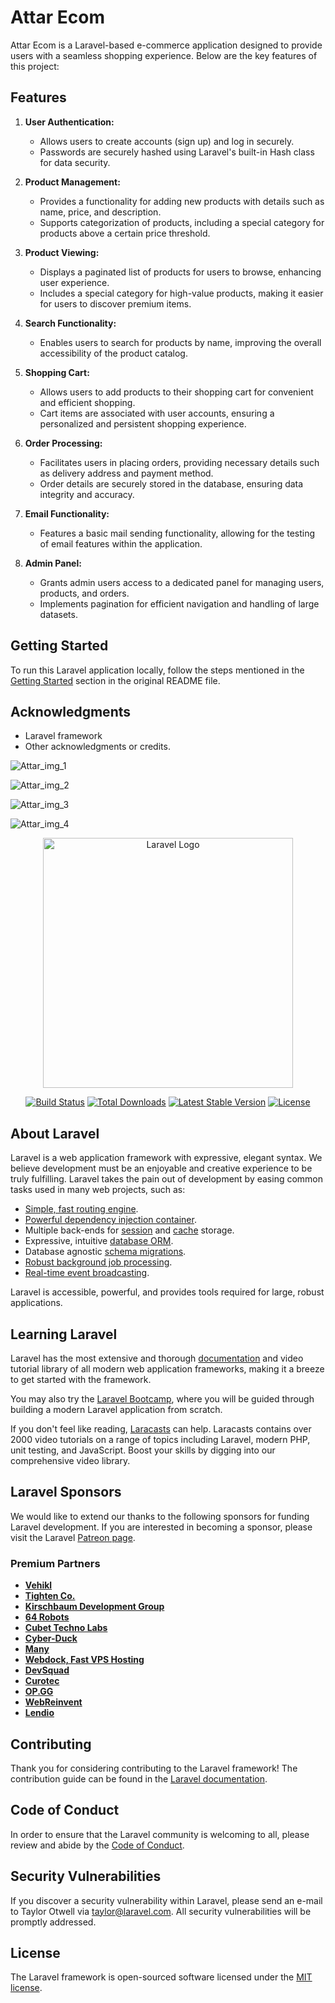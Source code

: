 # Attar Ecom

Attar Ecom is a Laravel-based e-commerce application designed to provide users with a seamless shopping experience. Below are the key features of this project:

## Features

1. **User Authentication:**
   - Allows users to create accounts (sign up) and log in securely.
   - Passwords are securely hashed using Laravel's built-in Hash class for data security.

2. **Product Management:**
   - Provides a functionality for adding new products with details such as name, price, and description.
   - Supports categorization of products, including a special category for products above a certain price threshold.

3. **Product Viewing:**
   - Displays a paginated list of products for users to browse, enhancing user experience.
   - Includes a special category for high-value products, making it easier for users to discover premium items.

4. **Search Functionality:**
   - Enables users to search for products by name, improving the overall accessibility of the product catalog.

5. **Shopping Cart:**
   - Allows users to add products to their shopping cart for convenient and efficient shopping.
   - Cart items are associated with user accounts, ensuring a personalized and persistent shopping experience.

6. **Order Processing:**
   - Facilitates users in placing orders, providing necessary details such as delivery address and payment method.
   - Order details are securely stored in the database, ensuring data integrity and accuracy.

7. **Email Functionality:**
   - Features a basic mail sending functionality, allowing for the testing of email features within the application.

8. **Admin Panel:**
   - Grants admin users access to a dedicated panel for managing users, products, and orders.
   - Implements pagination for efficient navigation and handling of large datasets.

## Getting Started

To run this Laravel application locally, follow the steps mentioned in the [Getting Started](#getting-started) section in the original README file.

## Acknowledgments

- Laravel framework
- Other acknowledgments or credits.






![Attar_img_1](https://github.com/MOHAMMED-IESA/Attar/assets/149938961/8c8a4641-f423-451b-b5b5-44ed61bf29bc)

![Attar_img_2](https://github.com/MOHAMMED-IESA/Attar/assets/149938961/9f1f7e79-25e3-416f-8b08-0f8ba3359b03)

![Attar_img_3](https://github.com/MOHAMMED-IESA/Attar/assets/149938961/9516d43f-ffb0-43fd-be61-f293518a2045)

![Attar_img_4](https://github.com/MOHAMMED-IESA/Attar/assets/149938961/d6b9c167-11f6-4e05-9878-f55133a03611)















<p align="center"><a href="https://laravel.com" target="_blank"><img src="https://raw.githubusercontent.com/laravel/art/master/logo-lockup/5%20SVG/2%20CMYK/1%20Full%20Color/laravel-logolockup-cmyk-red.svg" width="400" alt="Laravel Logo"></a></p>

<p align="center">
<a href="https://github.com/laravel/framework/actions"><img src="https://github.com/laravel/framework/workflows/tests/badge.svg" alt="Build Status"></a>
<a href="https://packagist.org/packages/laravel/framework"><img src="https://img.shields.io/packagist/dt/laravel/framework" alt="Total Downloads"></a>
<a href="https://packagist.org/packages/laravel/framework"><img src="https://img.shields.io/packagist/v/laravel/framework" alt="Latest Stable Version"></a>
<a href="https://packagist.org/packages/laravel/framework"><img src="https://img.shields.io/packagist/l/laravel/framework" alt="License"></a>
</p>

## About Laravel

Laravel is a web application framework with expressive, elegant syntax. We believe development must be an enjoyable and creative experience to be truly fulfilling. Laravel takes the pain out of development by easing common tasks used in many web projects, such as:

- [Simple, fast routing engine](https://laravel.com/docs/routing).
- [Powerful dependency injection container](https://laravel.com/docs/container).
- Multiple back-ends for [session](https://laravel.com/docs/session) and [cache](https://laravel.com/docs/cache) storage.
- Expressive, intuitive [database ORM](https://laravel.com/docs/eloquent).
- Database agnostic [schema migrations](https://laravel.com/docs/migrations).
- [Robust background job processing](https://laravel.com/docs/queues).
- [Real-time event broadcasting](https://laravel.com/docs/broadcasting).

Laravel is accessible, powerful, and provides tools required for large, robust applications.

## Learning Laravel

Laravel has the most extensive and thorough [documentation](https://laravel.com/docs) and video tutorial library of all modern web application frameworks, making it a breeze to get started with the framework.

You may also try the [Laravel Bootcamp](https://bootcamp.laravel.com), where you will be guided through building a modern Laravel application from scratch.

If you don't feel like reading, [Laracasts](https://laracasts.com) can help. Laracasts contains over 2000 video tutorials on a range of topics including Laravel, modern PHP, unit testing, and JavaScript. Boost your skills by digging into our comprehensive video library.

## Laravel Sponsors

We would like to extend our thanks to the following sponsors for funding Laravel development. If you are interested in becoming a sponsor, please visit the Laravel [Patreon page](https://patreon.com/taylorotwell).

### Premium Partners

- **[Vehikl](https://vehikl.com/)**
- **[Tighten Co.](https://tighten.co)**
- **[Kirschbaum Development Group](https://kirschbaumdevelopment.com)**
- **[64 Robots](https://64robots.com)**
- **[Cubet Techno Labs](https://cubettech.com)**
- **[Cyber-Duck](https://cyber-duck.co.uk)**
- **[Many](https://www.many.co.uk)**
- **[Webdock, Fast VPS Hosting](https://www.webdock.io/en)**
- **[DevSquad](https://devsquad.com)**
- **[Curotec](https://www.curotec.com/services/technologies/laravel/)**
- **[OP.GG](https://op.gg)**
- **[WebReinvent](https://webreinvent.com/?utm_source=laravel&utm_medium=github&utm_campaign=patreon-sponsors)**
- **[Lendio](https://lendio.com)**

## Contributing

Thank you for considering contributing to the Laravel framework! The contribution guide can be found in the [Laravel documentation](https://laravel.com/docs/contributions).

## Code of Conduct

In order to ensure that the Laravel community is welcoming to all, please review and abide by the [Code of Conduct](https://laravel.com/docs/contributions#code-of-conduct).

## Security Vulnerabilities

If you discover a security vulnerability within Laravel, please send an e-mail to Taylor Otwell via [taylor@laravel.com](mailto:taylor@laravel.com). All security vulnerabilities will be promptly addressed.

## License

The Laravel framework is open-sourced software licensed under the [MIT license](https://opensource.org/licenses/MIT).
